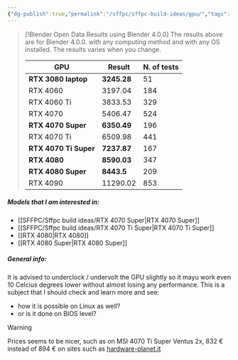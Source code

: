 ```yaml
---
{"dg-publish":true,"permalink":"/sffpc/sffpc-build-ideas/gpu/","tags":["sffpc"],"noteIcon":""}
---
```


> [!Blender Open Data Results using Blender 4.0.0]
> The results above are for Blender 4.0.0. with any computing method and with any OS installed. The results varies when you change. 
> 
> |GPU|Result|N. of tests|
> |------|---------|--------|
> |**RTX 3080 laptop**|**3245.28**|51|
> |RTX 4060|3197.04|184|
> |RTX 4060 Ti|3833.53|329|
> |RTX 4070|5406.47|524|
> |**RTX 4070 Super**|**6350.49**|196|
> |RTX 4070 Ti|6509.98|441|
> |**RTX 4070 Ti Super**| **7237.87**|167|
> |**RTX 4080**|**8590.03**|347|
> |**RTX 4080 Super**|**8443.5**|209|
> |RTX 4090|11290.02|853|


##### Models that I am interested in:
- [[SFFPC/Sffpc build ideas/RTX 4070 Super\|RTX 4070 Super]]
- [[SFFPC/Sffpc build ideas/RTX 4070 Ti Super\|RTX 4070 Ti Super]]
- [[RTX 4080\|RTX 4080]]
- [[RTX 4080 Super\|RTX 4080 Super]]

##### General info:
It is advised to underclock / undervolt the GPU slightly so it mayu work even 10 Celcius degrees lower without almost losing any performance. This is a subject that I should check and learn more and see: 
- how it is possible on Linux as well?
- or is it done on BIOS level?

> [!warning]
> Prices seems to be nicer, such as on MSI 4070 Ti Super Ventus 2x, 832 € instead of 894 € on sites such as [hardware-planet.it](https://www.hardware-planet.it/schede-video-nvidia/95548-vendita-schede-video-nvidia-msi-geforcer-rtx-4070-ti-super-16gb-ventus-2x-oc-v513-615r-4711377171229.html)